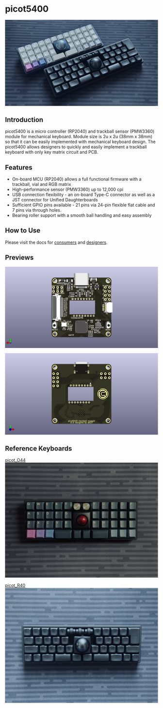 # picot5400

![picot5400_readme_00](/images/gallery_00.jpg)

## Introduction
picot5400 is a micro controller (RP2040) and trackball sensor (PMW3360) module for mechanical keyboard. Module size is 2u x 2u (38mm x 38mm) so that it can be easily implemented with mechanical keyboard design. The picot5400 allows designers to quickly and easily implement a trackball keyboard with only key matrix circuit and PCB.

## Features
- On-board MCU (RP2040) allows a full functional firmware with a trackball, vial and RGB matrix
- High-performance sensor (PMW3360) up to 12,000 cpi
- USB connection flexibility - an on-board Type-C connector as well as a JST connector for Unified Daughterboards
- Sufficient GPIO pins available - 21 pins via 24-pin flexible flat cable and 7 pins via through holes.
- Bearing roller support with a smooth ball handling and easy assembly

## How to Use
Please visit the docs for [consumers](doc/buildguide.md) and [designers](doc/designguide.md).

## Previews

![picot5400_preview_top](/images/preview_top.jpg)

![picot5400_preview_bottom](/images/preview_bottom.jpg)

## Reference Keyboards

[picot_O44](https://github.com/aki27kbd/picot_o44)  
![picot_O44](/images/gallery_02.jpg)

[picot_R40](https://github.com/aki27kbd/picot_r40)
![picot_R40](/images/gallery_03.jpg)
